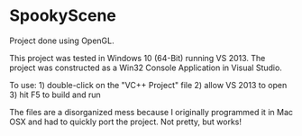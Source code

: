 # SpookyScene
Project done using OpenGL.

This project was tested in Windows 10 (64-Bit) running VS 2013.
The project was constructed as a Win32 Console Application in Visual Studio.

To use:
	1) double-click on the "VC++ Project" file
	2) allow VS 2013 to open
	3) hit F5 to build and run
  
The files are a disorganized mess because I originally programmed it in Mac OSX and had to quickly port the project.
Not pretty, but works!
